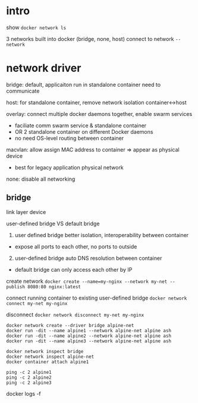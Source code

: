 # intro
show `docker network ls`

3 networks built into docker (bridge, none, host)
connect to network `--network`

# network driver
bridge: default, applicaiton run in standalone container need to communicate

host: for standalone container, remove network isolation container<->host

overlay: connect multiple docker daemons together, enable swarm services
  - faciliate comm swarm service & standalone container
  - OR 2 standalone container on different Docker daemons
  - no need OS-level routing between container

macvlan: allow assign MAC address to container => appear as physical device
  - best for legacy application physical network

none: disable all networking

## bridge
link layer device

user-defined bridge VS default bridge
1. user defined bridge better isolation, interoperability between container
  - expose all ports to each other, no ports to outside
2. user-defined bridge auto DNS resolution between container
  - default bridge can only access each other by IP

create network
`docker create --name=my-nginx --network my-net --publish 8080:80 nginx:latest`

connect running container to existing user-defined bridge
`docker network connect my-net my-nginx`

disconnect `docker network disconnect my-net my-nginx`

```
docker network create --driver bridge alpine-net
docker run -dit --name alpine1 --network alpine-net alpine ash
docker run -dit --name alpine2 --network alpine-net alpine ash
docker run -dit --name alpine3 --network alpine-net alpine ash

docker network inspect bridge
docker network inspect alpine-net
docker container attach alpine1

ping -c 2 alpine1
ping -c 2 alpine2
ping -c 2 alpine3
```

docker logs -f <docker-id>












